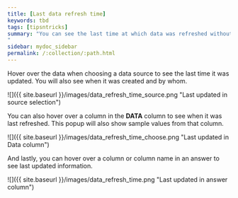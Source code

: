 ```yaml
---
title: [Last data refresh time]
keywords: tbd
tags: [tipsntricks]
summary: "You can see the last time at which data was refreshed without having to visit the **DATA** page.
"
sidebar: mydoc_sidebar
permalink: /:collection/:path.html
---
```

Hover over the data when choosing a data source to see the last time it was
updated. You will also see when it was created and by whom.

 ![]({{ site.baseurl }}/images/data_refresh_time_source.png "Last updated in source selection")

You can also hover over a column in the **DATA** column to see when it was last refreshed. This popup will also show sample values from that column.

 ![]({{ site.baseurl }}/images/data_refresh_time_choose.png "Last updated in Data column")

And lastly, you can hover over a column or column name in an answer to see last updated information.

 ![]({{ site.baseurl }}/images/data_refresh_time.png "Last updated in answer column")
